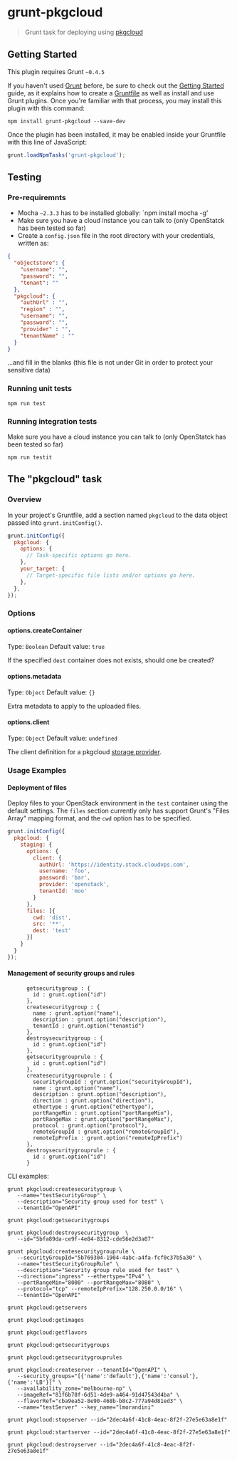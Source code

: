 # grunt-pkgcloud

> Grunt task for deploying using [pkgcloud](https://github.com/pkgcloud/pkgcloud)

## Getting Started
This plugin requires Grunt `~0.4.5`

If you haven't used [Grunt](http://gruntjs.com/) before, be sure to check out the [Getting Started](http://gruntjs.com/getting-started) guide, as it explains how to create a [Gruntfile](http://gruntjs.com/sample-gruntfile) as well as install and use Grunt plugins. Once you're familiar with that process, you may install this plugin with this command:

```shell
npm install grunt-pkgcloud --save-dev
```

Once the plugin has been installed, it may be enabled inside your Gruntfile with this line of JavaScript:

```js
grunt.loadNpmTasks('grunt-pkgcloud');
```

## Testing

### Pre-requiremnts

* Mocha `~2.3.3` has to be installed globally:
`npm install mocha -g'
* Make sure you have a cloud instance you can talk to (only OpenStatck has been tested so far)
* Create a `config.json` file in the root directory with your credentials, written as:
```json
{
  "objectstore": {
    "username": "",
    "password": "",
    "tenant": ""
  },
  "pkgcloud": {
    "authUrl" : "",
    "region" : "",
    "username": "",
    "password": "",
    "provider" : "",
    "tenantName" : ""
  }
}
```
...and fill in the blanks (this file is not under Git in order to protect your sensitive data)


### Running unit tests

`npm run test`


### Running integration tests

Make sure you have a cloud instance you can talk to (only OpenStatck has been tested so far)

`npm run testit`


## The "pkgcloud" task

### Overview
In your project's Gruntfile, add a section named `pkgcloud` to the data object passed into `grunt.initConfig()`.

```js
grunt.initConfig({
  pkgcloud: {
    options: {
      // Task-specific options go here.
    },
    your_target: {
      // Target-specific file lists and/or options go here.
    },
  },
});
```

### Options

#### options.createContainer
Type: `Boolean`
Default value: `true`

If the specified `dest` container does not exists, should one be created?

#### options.metadata
Type: `Object`
Default value: `{}`

Extra metadata to apply to the uploaded files.

#### options.client
Type: `Object`
Default value: `undefined`

The client definition for a pkgcloud [storage provider](https://github.com/pkgcloud/pkgcloud#storage).

### Usage Examples

#### Deployment of files
Deploy files to your OpenStack environment in the `test` container using the default settings. The `files` section
currently only has support Grunt's "Files Array" mapping format, and the `cwd` option has to be specified.

```js
grunt.initConfig({
  pkgcloud: {
    staging: {
      options: {
        client: {
          authUrl: 'https://identity.stack.cloudvps.com',
          username: 'foo',
          password: 'bar',
          provider: 'openstack',
          tenantId: 'moo'
        }
      },
      files: [{
        cwd: 'dist',
        src: '**',
        dest: 'test'
      }]
    }
  }
});
```

#### Management of security groups and rules

```
      getsecuritygroup : {
        id : grunt.option("id")
      },
      createsecuritygroup : {
        name : grunt.option("name"),
        description : grunt.option("description"),
        tenantId : grunt.option("tenantid")
      },
      destroysecuritygroup : {
        id : grunt.option("id")
      },
      getsecuritygrouprule : {
        id : grunt.option("id")
      },
      createsecuritygrouprule : {
        securityGroupId : grunt.option("securityGroupId"),
        name : grunt.option("name"),
        description : grunt.option("description"),
        direction : grunt.option("direction"),
        ethertype : grunt.option("ethertype"),
        portRangeMin : grunt.option("portRangeMin"),
        portRangeMax : grunt.option("portRangeMax"),
        protocol : grunt.option("protocol"),
        remoteGroupId : grunt.option("remoteGroupId"),
        remoteIpPrefix : grunt.option("remoteIpPrefix")
      },
      destroysecuritygrouprule : {
        id : grunt.option("id")
      }
```

CLI examples:

```
grunt pkgcloud:createsecuritygroup \
   --name="testSecurityGroup" \
   --description="Security group used for test" \
   --tenantId="OpenAPI"
```

`grunt pkgcloud:getsecuritygroups`

```
grunt pkgcloud:destroysecuritygroup  \
   --id="5bfa89da-ce9f-4e84-8312-cde56e2d3a07"
```

```
grunt pkgcloud:createsecuritygrouprule \
   --securityGroupId="5b769304-1904-4abc-a4fa-fcf0c37b5a30" \
   --name="testSecurityGroupRule" \
   --description="Security group rule used for test" \
   --direction="ingress" --ethertype="IPv4" \
   --portRangeMin="8000" --portRangeMax="8080" \
   --protocol="tcp" --remoteIpPrefix="128.250.0.0/16" \
   --tenantId="OpenAPI"
```

`grunt pkgcloud:getservers`

`grunt pkgcloud:getimages`

`grunt pkgcloud:getflavors`

`grunt pkgcloud:getsecuritygroups`

`grunt pkgcloud:getsecuritygrouprules`

```
grunt pkgcloud:createserver --tenantId="OpenAPI" \
   --security_groups="[{'name':'default'},{'name':'consul'},{'name':'LB'}]" \
   --availability_zone="melbourne-np" \
   --imageRef="81f6b78f-6d51-4de9-a464-91d47543d4ba" \
   --flavorRef="cba9ea52-8e90-468b-b8c2-777a94d81ed3" \
   --name="testServer" --key_name="lmorandini"
```

`grunt pkgcloud:stopserver --id="2dec4a6f-41c8-4eac-8f2f-27e5e63a8e1f"`

`grunt pkgcloud:startserver --id="2dec4a6f-41c8-4eac-8f2f-27e5e63a8e1f"`

`grunt pkgcloud:destroyserver --id="2dec4a6f-41c8-4eac-8f2f-27e5e63a8e1f"`


